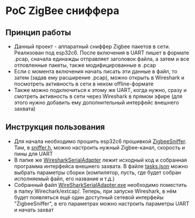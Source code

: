 # PoC ZigBee сниффера
## Принцип работы
- Данный проект - аппаратный сниффер Zigbee пакетов в сети. Реализован под esp32c6. После включения в UART пишет в формате .pcap, сначала единажды отправляет заголовок файла, а затем и все отловленные пакеты, также модифицированные в .pcap
- Если с момента включения начать писать эти данные в файл, то затем (задав ему расширение .pcap), можно открыть в Wireshark и посмотреть активность в сети в неком offline-формате
- Также можно подключиться к этому же UART, когда нужно, сразу и смотреть активность в сети через Wireshark в прямом эфире (для этого нужно добавить ему дополнительный интерфейс внешнего захвата)

## Инструкция пользования
- Для начала необходимо прошить esp32c6 прошивкой [ZigbeeSniffer](./ZigbeeSniffer/). Там, в [sniffer.h](ZigbeeSniffer/main/sniffer.h), можно настроить нужный Zigbee-канал, скорость и пины для UART
- В папке же [WiresharkSerialAdapter](./WiresharkSerialAdapter/) лежит исходный код и собранная программа интерфейса внешнего захвата. В файле [tasks.json](WiresharkSerialAdapter/ZigbeeSnifferAdapter/.vscode/tasks.json) можно выбрать параметры сборки (компилятор, пусть, где будет собран исполняемый файл, его название и т.д.)
- Собранный файл [WireSharkSerialAdapter.exe](WiresharkSerialAdapter/WireSharkSerialAdapter.exe) необходимо поместить в папку Wirechark/extcap/. Теперь, при запуске Wireshark, в нём будет появляться ещё один доступный сетевой интерфейы "ZigbeeSniffer", в его параметрах можно настроить параметры UART и начать захват